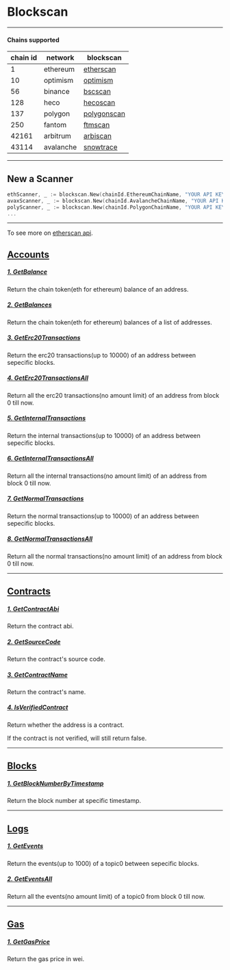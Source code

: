 # Blockscan

---

#### Chains supported

| chain id | network   | blockscan                                    |
| -------- | --------- | -------------------------------------------- |
| 1        | ethereum  | [etherscan](https://etherscan.io/)           |
| 10       | optimism  | [optimism](https://optimistic.etherscan.io/) |
| 56       | binance   | [bscscan](https://bscscan.com/)              |
| 128      | heco      | [hecoscan](https://hecoinfo.com/)            |
| 137      | polygon   | [polygonscan](https://polygonscan.com/)      |
| 250      | fantom    | [ftmscan](https://ftmscan.com/)              |
| 42161    | arbitrum  | [arbiscan](https://arbiscan.io/)             |
| 43114    | avalanche | [snowtrace](https://snowtrace.io/)           |

---

## New a Scanner

```go
ethScanner, _ := blockscan.New(chainId.EthereumChainName, "YOUR API KEY")
avaxScanner, _ := blockscan.New(chainId.AvalancheChainName, "YOUR API KEY")
polyScanner, _ := blockscan.New(chainId.PolygonChainName, "YOUR API KEY")
...
```

---

To see more on [etherscan api](https://docs.etherscan.io/api-endpoints/accounts).

## [Accounts](./function_descriptions/accounts.md)

##### [1. GetBalance](./function_descriptions/accounts.md#1-getbalance)

Return the chain token(eth for ethereum) balance of an address.

##### [2. GetBalances](./function_descriptions/accounts.md#2-getbalances)

Return the chain token(eth for ethereum) balances of a list of addresses.

##### [3. GetErc20Transactions](./function_descriptions/accounts.md#3-geterc20transactions)

Return the erc20 transactions(up to 10000) of an address between sepecific blocks.

##### [4. GetErc20TransactionsAll](./function_descriptions/accounts.md#4-geterc20transactionsall)

Return all the erc20 transactions(no amount limit) of an address from block 0 till now.

##### [5. GetInternalTransactions](./function_descriptions/accounts.md#5-getinternaltransactions)

Return the internal transactions(up to 10000) of an address between sepecific blocks.

##### [6. GetInternalTransactionsAll](./function_descriptions/accounts.md#6-getinternaltransactionsall)

Return all the internal transactions(no amount limit) of an address from block 0 till now.

##### [7. GetNormalTransactions](./function_descriptions/accounts.md#7-getnormaltransactions)

Return the normal transactions(up to 10000) of an address between sepecific blocks.

##### [8. GetNormalTransactionsAll](./function_descriptions/accounts.md#8-getnormaltransactionsall)

Return all the normal transactions(no amount limit) of an address from block 0 till now.

---

## [Contracts](./function_descriptions/contracts.md)

##### [1. GetContractAbi](./function_descriptions/contracts.md#1-getcontractabi)

Return the contract abi.

##### [2. GetSourceCode](./function_descriptions/contracts.md#2-getsourcecode)

Return the contract's source code.

##### [3. GetContractName](./function_descriptions/contracts.md#3-getcontractname)

Return the contract's name.

##### [4. IsVerifiedContract](./function_descriptions/contracts.md#4-isverifiedcontract)

Return whether the address is a contract.

If the contract is not verified, will still return false.

---

## [Blocks](./function_descriptions/blocks.md)

##### [1. GetBlockNumberByTimestamp](./function_descriptions/blocks.md#1-getblocknumberbytimestamp)

Return the block number at specific timestamp.

---

## [Logs](./function_descriptions/logs.md)

##### [1. GetEvents](./function_descriptions/logs.md#1-getevents)

Return the events(up to 1000) of a topic0 between sepecific blocks.

##### [2. GetEventsAll](./function_descriptions/logs.md#2-geteventsall)

Return all the events(no amount limit) of a topic0 from block 0 till now.

---

## [Gas](./function_descriptions/gas.md)

##### [1. GetGasPrice](./function_descriptions/gas.md#1-getgasprice)

Return the gas price in wei.
